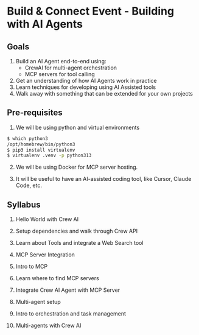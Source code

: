# Build & Connect Event - Building with AI Agents

## Goals

1. Build an AI Agent end-to-end using:
    * CrewAI for multi-agent orchestration
    * MCP servers for tool calling
2. Get an understanding of how AI Agents work in practice
3. Learn techniques for developing using AI Assisted tools
4. Walk away with something that can be extended for your own projects


## Pre-requisites

1. We will be using python and virtual environments

```bash
$ which python3
/opt/homebrew/bin/python3
$ pip3 install virtualenv
$ virtualenv .venv -p python313
```

2. We will be using Docker for MCP server hosting. 

3. It will be useful to have an AI-assisted coding tool, like Cursor, Claude Code, etc.

## Syllabus

1. Hello World with Crew AI
  1. Setup dependencies and walk through Crew API
  2. Learn about Tools and integrate a Web Search tool

2. MCP Server Integration
  1. Intro to MCP
  2. Learn where to find MCP servers
  3. Integrate Crew AI Agent with MCP Server

3. Multi-agent setup
  1. Intro to orchestration and task management
  2. Multi-agents with Crew AI